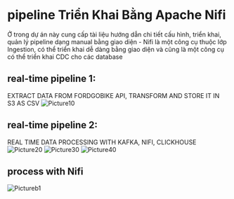 # **pipeline Triển Khai Bằng Apache Nifi**
Ở trong dự án này cung cấp tài liệu hướng dẫn chi tiết cấu hình, triển khai, quản lý pipeline dạng manual bằng giao diện - Nifi là một công cụ thuộc lớp Ingestion, có thể triển khai dễ dàng bằng giao diện và cũng là một công cụ có thể triển khai CDC cho các database

## **real-time pipeline 1:**
EXTRACT DATA FROM FORDGOBIKE API, TRANSFORM AND STORE IT IN S3 AS CSV
![Picture10](https://github.com/user-attachments/assets/68d89ab2-e59b-496d-b322-89163468f8f1)

## **real-time pipeline 2:**
REAL TIME DATA PROCESSING WITH KAFKA, NIFI, CLICKHOUSE
![Picture20](https://github.com/user-attachments/assets/5c4b3531-932b-4cac-8c4d-285830752a43)
![Picture30](https://github.com/user-attachments/assets/628b77f0-09a2-4e80-8733-8d8c7f4fa54c)
![Picture40](https://github.com/user-attachments/assets/682faee8-b648-4bb2-abe8-038905a7683d)


## **process with Nifi**
![Pictureb1](https://github.com/user-attachments/assets/bd77a217-7017-4e3d-836b-d558a2777f80)
